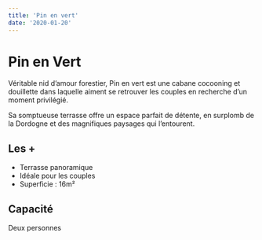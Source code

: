 ```yaml
---
title: 'Pin en vert'
date: '2020-01-20'
---
```


# Pin en Vert

Véritable nid d’amour forestier, Pin en vert est une cabane cocooning et douillette dans laquelle aiment se retrouver les couples en recherche d’un moment privilégié.

Sa somptueuse terrasse offre un espace parfait de détente, en surplomb de la Dordogne et des magnifiques paysages qui l’entourent.

## Les +

- Terrasse panoramique
- Idéale pour les couples
- Superficie : 16m²

## Capacité

Deux personnes
